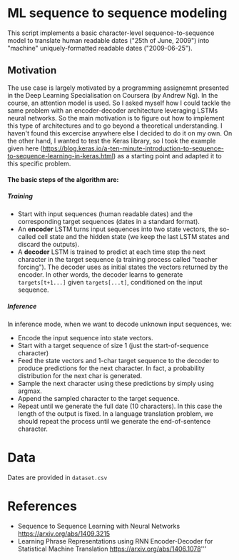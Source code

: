 # ML sequence to sequence modeling

This script implements a basic character-level sequence-to-sequence model to translate human readable dates ("25th of June, 2009") into "machine" uniquely-formatted readable dates ("2009-06-25").

## Motivation
The use case is largely motivated by a programming assignemnt presented in the Deep Learning Specialisation on Coursera (by Andrew Ng). In the course, an attention model is used. So I asked myself how I could tackle the same problem with an encoder-decoder architecture leveraging LSTMs neural networks. So the main motivation is to figure out how to implement this type of architectures and to go beyond a theoretical understanding. I haven't found this excercise anywhere else I decided to do it on my own.
On the other hand, I wanted to test the Keras library, so I took the example given here (https://blog.keras.io/a-ten-minute-introduction-to-sequence-to-sequence-learning-in-keras.html) as a starting point and adapted it to this specific problem.

#### The basic steps of the algorithm are:
##### Training

- Start with input sequences (human readable dates)
    and the corresponding target sequences (dates in a standard format).
- An **encoder** LSTM turns input sequences into two state vectors, the so-called cell state and the hidden state (we keep the last LSTM states and discard the outputs).
- A **decoder** LSTM is trained to predict at each time step the next character in the target sequence (a training process called "teacher forcing"). The decoder uses as initial states the vectors returned by the encoder. In other words, the decoder learns to generate `targets[t+1...]` given `targets[...t]`, conditioned on the input sequence.
    
##### Inference
In inference mode, when we want to decode unknown input sequences, we:
- Encode the input sequence into state vectors.
- Start with a target sequence of size 1 (just the start-of-sequence character)
- Feed the state vectors and 1-char target sequence
to the decoder to produce predictions for the next character.
In fact, a probability distribution for the next char is generated.
- Sample the next character using these predictions by simply using argmax.
- Append the sampled character to the target sequence.
- Repeat until we generate the full date (10 characters). In this case the length of the output is fixed. In a language translation problem, we should repeat the process until we generate the end-of-sentence character.  

# Data
Dates are provided in ``dataset.csv``

# References
- Sequence to Sequence Learning with Neural Networks
    https://arxiv.org/abs/1409.3215
- Learning Phrase Representations using
    RNN Encoder-Decoder for Statistical Machine Translation
    https://arxiv.org/abs/1406.1078'''